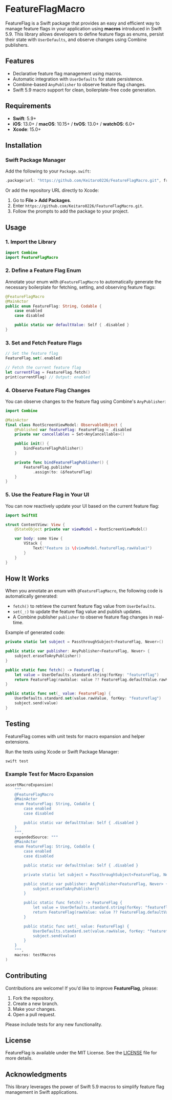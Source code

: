 # FeatureFlagMacro

FeatureFlag is a Swift package that provides an easy and efficient way to manage feature flags in your application using **macros** introduced in Swift 5.9. This library allows developers to define feature flags as enums, persist their state with `UserDefaults`, and observe changes using Combine publishers.

## Features

- Declarative feature flag management using macros.
- Automatic integration with `UserDefaults` for state persistence.
- Combine-based `AnyPublisher` to observe feature flag changes.
- Swift 5.9 macro support for clean, boilerplate-free code generation.

## Requirements

- **Swift**: 5.9+
- **iOS**: 13.0+ / **macOS**: 10.15+ / **tvOS**: 13.0+ / **watchOS**: 6.0+
- **Xcode**: 15.0+

## Installation

### Swift Package Manager
Add the following to your `Package.swift`:

```swift
.package(url: "https://github.com/Keitaro0226/FeatureFlagMacro.git", from: "0.1.2")
```

Or add the repository URL directly to Xcode:

1. Go to **File > Add Packages**.
2. Enter `https://github.com/Keitaro0226/FeatureFlagMacro.git`.
3. Follow the prompts to add the package to your project.

## Usage

### 1. Import the Library

```swift
import Combine
import FeatureFlagMacro
```

### 2. Define a Feature Flag Enum

Annotate your enum with `@FeatureFlagMacro` to automatically generate the necessary boilerplate for fetching, setting, and observing feature flags:

```swift
@FeatureFlagMacro
@MainActor
public enum FeatureFlag: String, Codable {
    case enabled
    case disabled

    public static var defaultValue: Self { .disabled }
}
```

### 3. Set and Fetch Feature Flags

```swift
// Set the feature flag
FeatureFlag.set(.enabled)

// Fetch the current feature flag
let currentFlag = FeatureFlag.fetch()
print(currentFlag) // Output: enabled
```

### 4. Observe Feature Flag Changes

You can observe changes to the feature flag using Combine's `AnyPublisher`:

```swift
import Combine

@MainActor
final class RootScreenViewModel: ObservableObject {
    @Published var featureFlag: FeatureFlag = .disabled
    private var cancellables = Set<AnyCancellable>()

    public init() {
        bindFeatureFlagPublisher()
    }

    private func bindFeatureFlagPublisher() {
        FeatureFlag.publisher
            .assign(to: &$featureFlag)
    }
}
```

### 5. Use the Feature Flag in Your UI

You can now reactively update your UI based on the current feature flag:

```swift
import SwiftUI

struct ContentView: View {
    @StateObject private var viewModel = RootScreenViewModel()

    var body: some View {
        VStack {
            Text("Feature is \(viewModel.featureFlag.rawValue)")
        }
    }
}
```

## How It Works

When you annotate an enum with `@FeatureFlagMacro`, the following code is automatically generated:

- `fetch()` to retrieve the current feature flag value from `UserDefaults`.
- `set(_:)` to update the feature flag value and publish updates.
- A Combine publisher `publisher` to observe feature flag changes in real-time.

Example of generated code:

```swift
private static let subject = PassthroughSubject<FeatureFlag, Never>()

public static var publisher: AnyPublisher<FeatureFlag, Never> {
    subject.eraseToAnyPublisher()
}

public static func fetch() -> FeatureFlag {
    let value = UserDefaults.standard.string(forKey: "featureflag")
    return FeatureFlag(rawValue: value ?? FeatureFlag.defaultValue.rawValue) ?? .defaultValue
}

public static func set(_ value: FeatureFlag) {
    UserDefaults.standard.set(value.rawValue, forKey: "featureflag")
    subject.send(value)
}
```

## Testing

FeatureFlag comes with unit tests for macro expansion and helper extensions.

Run the tests using Xcode or Swift Package Manager:

```bash
swift test
```

### Example Test for Macro Expansion

```swift
assertMacroExpansion(
    """
    @FeatureFlagMacro
    @MainActor
    enum FeatureFlag: String, Codable {
        case enabled
        case disabled

        public static var defaultValue: Self { .disabled }
    }
    """,
    expandedSource: """
    @MainActor
    enum FeatureFlag: String, Codable {
        case enabled
        case disabled

        public static var defaultValue: Self { .disabled }

        private static let subject = PassthroughSubject<FeatureFlag, Never>()

        public static var publisher: AnyPublisher<FeatureFlag, Never> {
            subject.eraseToAnyPublisher()
        }

        public static func fetch() -> FeatureFlag {
            let value = UserDefaults.standard.string(forKey: "featureflag")
            return FeatureFlag(rawValue: value ?? FeatureFlag.defaultValue.rawValue) ?? .defaultValue
        }

        public static func set(_ value: FeatureFlag) {
            UserDefaults.standard.set(value.rawValue, forKey: "featureflag")
            subject.send(value)
        }
    }
    """,
    macros: testMacros
)
```

## Contributing

Contributions are welcome! If you'd like to improve **FeatureFlag**, please:

1. Fork the repository.
2. Create a new branch.
3. Make your changes.
4. Open a pull request.

Please include tests for any new functionality.

## License

FeatureFlag is available under the MIT License. See the [LICENSE](https://github.com/Keitaro0226/FeatureFlagMacro/blob/main/LICENSE.md) file for more details.

## Acknowledgments

This library leverages the power of Swift 5.9 macros to simplify feature flag management in Swift applications.
